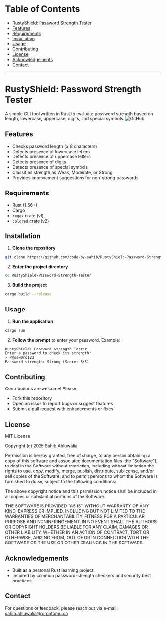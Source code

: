 # Table of Contents
- [RustyShield: Password Strength Tester](#rustyshield-password-strength-tester)
- [Features](#features)
- [Requirements](#requirements)
- [Installation](#installation)
- [Usage](#usage)
- [Contributing](#contributing)
- [License](#license)
- [Acknowledgements](#acknowledgements)
- [Contact](#contact)
---
# RustyShield: Password Strength Tester
A simple CLI tool written in Rust to evaluate password strength based on length,
lowercase, uppercase, digits, and special symbols.
![GitHub](https://img.shields.io/github/license/code-by-sahib/Uber-System-Simulation)

## Features
- Checks password length (≥ 8 characters)
- Detects presence of lowercase letters
- Detects presence of uppercase letters
- Detects presence of digits
- Detects presence of special symbols
- Classifies strength as Weak, Moderate, or Strong
- Provides improvement suggestions for non-strong passwords
## Requirements
- Rust (1.56+)
- Cargo
- `regex` crate (v1)
- `colored` crate (v2)
## Installation
1. **Clone the repository**
 ```bash
 git clone https://github.com/code-by-sahib/RustyShield-Password-StrengthTester.git
 ```
2. **Enter the project directory**
 ```bash
 cd RustyShield-Password-Strength-Tester
 ```
3. **Build the project**
 ```bash
 cargo build --release
 ```
## Usage
1. **Run the application**
 ```bash
 cargo run
 ```
2. **Follow the prompt** to enter your password.
Example:
```text
RustyShield: Password Strength Tester
Enter a password to check its strength:
> P@ssw0rd123
Password strength: Strong (Score: 5/5)
```
## Contributing
Contributions are welcome! Please:
- Fork this repository
- Open an issue to report bugs or suggest features
- Submit a pull request with enhancements or fixes
## License
MIT License

Copyright (c) 2025 Sahib Ahluwalia

Permission is hereby granted, free of charge, to any person obtaining a copy of this software and associated documentation files (the "Software"), to deal in the Software without restriction, including without limitation the rights to use, copy, modify, merge, publish, distribute, sublicense, and/or sell copies of the Software, and to permit persons to whom the Software is furnished to do so, subject to the following conditions:

The above copyright notice and this permission notice shall be included in all copies or substantial portions of the Software.

THE SOFTWARE IS PROVIDED "AS IS", WITHOUT WARRANTY OF ANY KIND, EXPRESS OR IMPLIED, INCLUDING BUT NOT LIMITED TO THE WARRANTIES OF MERCHANTABILITY, FITNESS FOR A PARTICULAR PURPOSE AND NONINFRINGEMENT. IN NO EVENT SHALL THE AUTHORS OR COPYRIGHT HOLDERS BE LIABLE FOR ANY CLAIM, DAMAGES OR OTHER LIABILITY, WHETHER IN AN ACTION OF CONTRACT, TORT OR OTHERWISE, ARISING FROM, OUT OF OR IN CONNECTION WITH THE SOFTWARE OR THE USE OR OTHER DEALINGS IN THE SOFTWARE.
## Acknowledgements
- Built as a personal Rust learning project.
- Inspired by common password-strength checkers and security best practices.
## Contact
For questions or feedback, please reach out via e-mail:
sahib.ahluwalia@torontomu.ca
